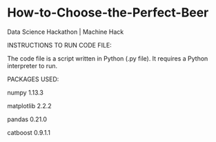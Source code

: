 # How-to-Choose-the-Perfect-Beer

Data Science Hackathon | Machine Hack

INSTRUCTIONS TO RUN CODE FILE:

The code file is a script written in Python (.py file). It requires a Python interpreter to run.

PACKAGES USED:

numpy 1.13.3

matplotlib 2.2.2

pandas 0.21.0

catboost 0.9.1.1
